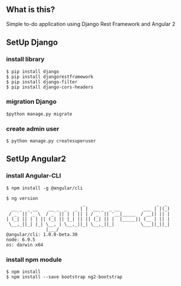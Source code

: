 ## What is this?
Simple to-do application using Django Rest Framework and Angular 2

## SetUp Django

### install library
```
$ pip install django
$ pip install djangorestframework
$ pip install django-filter
$ pip install django-cors-headers
```

### migration Django
```
$python manage.py migrate
```

### create admin user
```
$ python manage.py createsuperuser
```

## SetUp Angular2

### install Angular-CLI
```
$ npm install -g @angular/cli

$ ng version
                             _                           _  _
  __ _  _ __    __ _  _   _ | |  __ _  _ __         ___ | |(_)
 / _` || '_ \  / _` || | | || | / _` || '__|_____  / __|| || |
| (_| || | | || (_| || |_| || || (_| || |  |_____|| (__ | || |
 \__,_||_| |_| \__, | \__,_||_| \__,_||_|          \___||_||_|
               |___/
@angular/cli: 1.0.0-beta.30
node: 6.9.5
os: darwin x64
```

### install npm module
```
$ npm install
$ npm install --save bootstrap ng2-bootstrap
```
